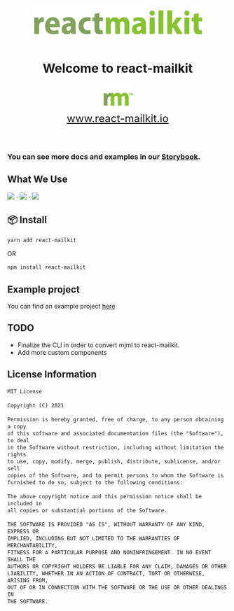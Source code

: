 <center><img
  src='./logo.png'
  height='84'
/>

# Welcome to react-mailkit

</center>

<div style="display: flex; flex-direction: column; align-items: center; justify-content: center; font-size: 24px; padding-bottom: 40px">
  <img src="./logo-icon.png" height='64' />
  <a href="www.react-mailkit.io">www.react-mailkit.io</a>
</div>

### You can see more docs and examples in our [Storybook](https://pavkout.github.io/react-mailkit).

## What We Use

<img
  src='https://cdn.worldvectorlogo.com/logos/mjml-by-mailjet.svg'
  height='64'
/> &middot; <img
  src='https://logos-download.com/wp-content/uploads/2016/09/React_logo_wordmark-700x235.png'
  height='64'
/> &middot; <img
  src='https://www.techgeeknext.com/img/typescript/typescript-logo.png'
  height='64'
/>

## 📦 Install

```bash
yarn add react-mailkit
```

OR

```bash
npm install react-mailkit
```

## Example project

You can find an example project
[here](https://github.com/pavkout/react-mailkit/packages/react-mailkit-example)

## TODO

- Finalize the CLI in order to convert mjml to react-mailkit.
- Add more custom components

## License Information

```
MIT License

Copyright (C) 2021

Permission is hereby granted, free of charge, to any person obtaining a copy
of this software and associated documentation files (the "Software"), to deal
in the Software without restriction, including without limitation the rights
to use, copy, modify, merge, publish, distribute, sublicense, and/or sell
copies of the Software, and to permit persons to whom the Software is
furnished to do so, subject to the following conditions:

The above copyright notice and this permission notice shall be included in
all copies or substantial portions of the Software.

THE SOFTWARE IS PROVIDED "AS IS", WITHOUT WARRANTY OF ANY KIND, EXPRESS OR
IMPLIED, INCLUDING BUT NOT LIMITED TO THE WARRANTIES OF MERCHANTABILITY,
FITNESS FOR A PARTICULAR PURPOSE AND NONINFRINGEMENT. IN NO EVENT SHALL THE
AUTHORS OR COPYRIGHT HOLDERS BE LIABLE FOR ANY CLAIM, DAMAGES OR OTHER
LIABILITY, WHETHER IN AN ACTION OF CONTRACT, TORT OR OTHERWISE, ARISING FROM,
OUT OF OR IN CONNECTION WITH THE SOFTWARE OR THE USE OR OTHER DEALINGS IN
THE SOFTWARE.
```
